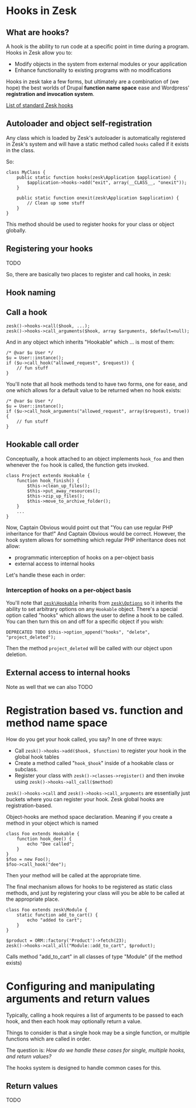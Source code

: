 # Hooks in Zesk

## What are hooks?

A hook is the ability to run code at a specific point in time during a program. Hooks in Zesk allow you to:

- Modify objects in the system from external modules or your application
- Enhance functionality to existing programs with no modifications

Hooks in zesk take a few forms, but ultimately are a combination of (we hope) the best worlds 
of Drupal __function name space__ ease and Wordpress' __registration and invocation system__.

[List of standard Zesk hooks](hooks-list.md)

## Autoloader and object self-registration

Any class which is loaded by Zesk's autoloader is automatically registered in Zesk's system and will have a static method called `hooks` called if it exists in the class.

So:

	class MyClass {
		public static function hooks(zesk\Application $application) {
			$application->hooks->add("exit", array(__CLASS__, "onexit"));
		}
		
		public static function onexit(zesk\Application $application) {
			// Clean up some stuff
		}
	}

This method should be used to register hooks for your class or object globally.	

## Registering your hooks

TODO 

So, there are basically two places to register and call hooks, in zesk:

## Hook naming


## Call a hook

    zesk()->hooks->call($hook, ...);
	zesk()->hooks->call_arguments($hook, array $arguments, $default=null);
	
And in any object which inherits "Hookable" which ... is most of them:

    /* @var $u User */
    $u = User::instance();
	if ($u->call_hook("allowed_request", $request)) {
		// fun stuff
	}

You'll note that all hook methods tend to have two forms, one for ease, and one which allows for 
a default value to be returned when no hook exists:

	/* @var $u User */
	$u = User::instance();
	if ($u->call_hook_arguments("allowed_request", array($request), true)) {
		// fun stuff
	}

## Hookable call order

Conceptually, a hook attached to an object implements `hook_foo` and then whenever the `foo` hook is called, the function gets invoked.

	class Project extends Hookable {
		function hook_finish() {
			$this->clean_up_files();
			$this->put_away_resources();
			$this->zip_up_files();
			$this->move_to_archive_folder();
		}
		...
	}
	
Now, Captain Obvious would point out that "You can use regular PHP inheritance for that!" And Captain Obvious would be correct. However, the hook system allows for something which regular PHP inheritance does not allow: 

- programmatic interception of hooks on a per-object basis
- external access to internal hooks

Let's handle these each in order:

### Interception of hooks on a per-object basis

You'll note that [`zesk\Hookable`](`hookable.md`) inherits from [`zesk\Options`](options.md) so it inherits the ability to set arbitrary options on any `Hookable` object. There's a special option called "hooks" which allows the user to define a hook to be called. You can then turn this on and off for a specific object if you wish:

	DEPRECATED TODO $this->option_append("hooks", "delete", "project_deleted");
	
Then the method `project_deleted` will be called with our object upon deletion.

## External access to internal hooks

Note as well that we can also TODO
	
# Registration based vs. function and method name space

How do you get your hook called, you say? In one of three ways:

- Call `zesk()->hooks->add($hook, $function)` to register your hook in the global hook tables
- Create a method called "`hook_$hook`" inside of a hookable class or subclass.
- Register your class with `zesk()->classes->register()` and then invoke using `zesk()->hooks->all_call($method)`

`zesk()->hooks->call` and `zesk()->hooks->call_arguments` are essentially just buckets where you can register your hook. 
Zesk global hooks are registration-based. 

Object-hooks are method space declaration. Meaning if you create a method in your object which is
named 

	class Foo extends Hookable {
		function hook_dee() {
			echo "Dee called";
		}
	}
	$foo = new Foo();
	$foo->call_hook("dee");

Then your method will be called at the appropriate time.

The final mechanism allows for hooks to be registered as static class methods, and just by 
registering your class will you be able to be called at the appropriate place.

	class Foo extends zesk\Module {
 		static function add_to_cart() {
			echo "added to cart";
		}
	}
	
	$product = ORM::factory('Product')->fetch(23);
	zesk()->hooks->call_all("Module::add_to_cart", $product);
	
Calls method "add_to_cart" in all classes of type "Module" (if the method exists)
	
# Configuring and manipulating arguments and return values

Typically, calling a hook requires a list of arguments to be passed to each hook, and then each hook may optionally return a value.

Things to consider is that a single hook may be a single function, or multiple functions which are called in order.

The question is: _How do we handle these cases for single, multiple hooks, and return values?_

The hooks system is designed to handle common cases for this.

## Return values

TODO
